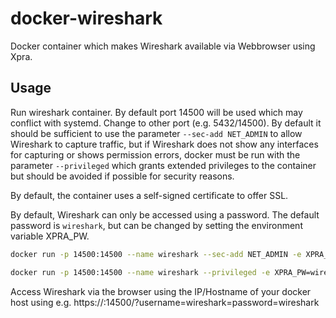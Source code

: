 # docker-wireshark

Docker container which makes Wireshark available via Webbrowser using Xpra.

## Usage

Run wireshark container. By default port 14500 will be used which may conflict with systemd. Change to other port (e.g. 5432/14500). By default it should be sufficient to use the parameter `--sec-add NET_ADMIN` to allow Wireshark to capture traffic, but if Wireshark does not show any interfaces for capturing or shows permission errors, docker must be run with the parameter `--privileged` which grants extended privileges to the container but should be avoided if possible for security reasons.

By default, the container uses a self-signed certificate to offer SSL.

By default, Wireshark can only be accessed using a password. The default password is `wireshark`, but can be changed by setting the environment variable XPRA_PW.

```bash
docker run -p 14500:14500 --name wireshark --sec-add NET_ADMIN -e XPRA_PW=wireshark ffeldhaus/wireshark
```

```bash
docker run -p 14500:14500 --name wireshark --privileged -e XPRA_PW=wireshark ffeldhaus/wireshark
```

Access Wireshark via the browser using the IP/Hostname of your docker host using e.g.
https://<yourhostname>:14500/?username=wireshark=password=wireshark
